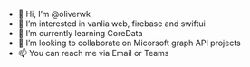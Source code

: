 - 👋 Hi, I’m @oliverwk
- 👀 I’m interested in vanlia web, firebase and swiftui
- 🌱 I’m currently learning CoreData
- 💞️ I’m looking to collaborate on Micorsoft graph API projects
- 📫 You can reach me via Email or Teams

<!---
oliverwk/oliverwk is a ✨ special ✨ repository because its `README.md` (this file) appears on your GitHub profile.
You can click the Preview link to take a look at your changes.
--->
